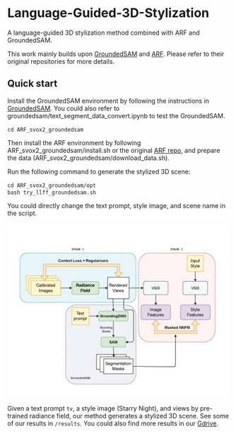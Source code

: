 # Language-Guided-3D-Stylization

A language-guided 3D stylization method combined with ARF and GroundedSAM.

This work mainly builds upon [GroundedSAM](https://github.com/IDEA-Research/Grounded-Segment-Anything) and [ARF](https://github.com/Kai-46/ARF-svox2). Please refer to their original repositories for more details.

## Quick start
Install the GroundedSAM environment by following the instructions in [GroundedSAM](https://github.com/IDEA-Research/Grounded-Segment-Anything). You could also refer to groundedsam/text_segment_data_convert.ipynb to test the GroundedSAM.

```shell
cd ARF_svox2_groundedsam
```

Then install the ARF environment by following ARF_svox2_groundedsam/install.sh or the original [ARF repo](https://github.com/Kai-46/ARF-svox2), and prepare the data (ARF_svox2_groundedsam/download_data.sh).

Run the following command to generate the stylized 3D scene:

```shell
cd ARF_svox2_groundedsam/opt
bash try_llff_groundedsam.sh
```

You could directly change the text prompt, style image, and scene name in the script.

![pipeline](pipeline/pipeline.jpg)

Given a text prompt `tv`, a style image (Starry Night), and views by pre-trained radiance field, our method generates a stylized 3D scene. See some of our results in `/results`. You could also find more results in our [Gdrive](https://drive.google.com/drive/folders/1MGDzuIBM8fDFUu4aejPmWO8yo4kwiwLg?usp=sharing).